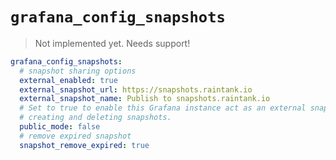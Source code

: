 # `grafana_config_snapshots`

> Not implemented yet.
> Needs support!

```yaml
grafana_config_snapshots:
  # snapshot sharing options
  external_enabled: true
  external_snapshot_url: https://snapshots.raintank.io
  external_snapshot_name: Publish to snapshots.raintank.io
  # Set to true to enable this Grafana instance act as an external snapshot server and allow unauthenticated requests for
  # creating and deleting snapshots.
  public_mode: false
  # remove expired snapshot
  snapshot_remove_expired: true
```
